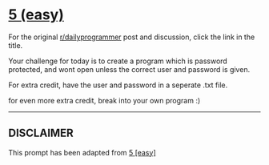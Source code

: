 # [5 (easy)](https://www.reddit.com/r/dailyprogrammer/comments/pnhyn/2122012_challenge_5_easy/)

For the original [r/dailyprogrammer](https://www.reddit.com/r/dailyprogrammer/) post and discussion, click the link in the title.

Your challenge for today is to create a program which is password protected, and wont open unless the correct user and password is given. 

For extra credit, have the user and password in a seperate .txt file.

for even more extra credit, break into your own program :)


----
## **DISCLAIMER**
This prompt has been adapted from [5 [easy]](https://www.reddit.com/r/dailyprogrammer/comments/pnhyn/2122012_challenge_5_easy/
)
